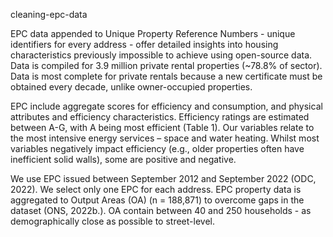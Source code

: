 cleaning-epc-data

EPC data appended to Unique Property Reference Numbers - unique identifiers for every address - offer detailed insights into housing characteristics previously impossible to achieve using open-source data. Data is compiled for 3.9 million private rental properties (~78.8% of sector). Data is most complete for private rentals because a new certificate must be obtained every decade, unlike owner-occupied properties.

EPC include aggregate scores for efficiency and consumption, and physical attributes and efficiency characteristics. Efficiency ratings are estimated between A-G, with A being most efficient (Table 1). Our variables relate to the most intensive energy services – space and water heating. Whilst most variables negatively impact efficiency (e.g., older properties often have inefficient solid walls), some are positive and negative.

We use EPC issued between September 2012 and September 2022 (ODC, 2022). We select only one EPC for each address. EPC property data is aggregated to Output Areas (OA) (n = 188,871) to overcome gaps in the dataset (ONS, 2022b.). OA contain between 40 and 250 households - as demographically close as possible to street-level.
